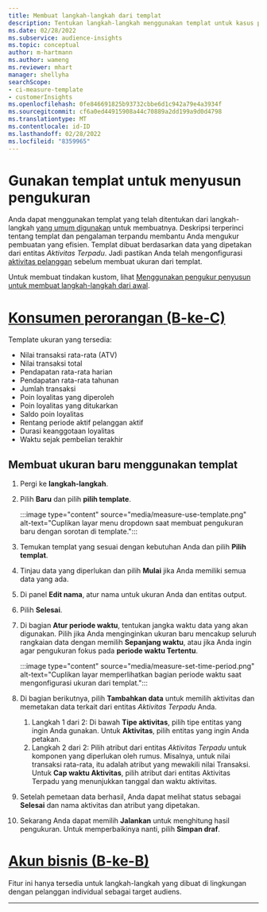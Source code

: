 ```yaml
---
title: Membuat langkah-langkah dari templat
description: Tentukan langkah-langkah menggunakan templat untuk kasus penggunaan umum.
ms.date: 02/28/2022
ms.subservice: audience-insights
ms.topic: conceptual
author: m-hartmann
ms.author: wameng
ms.reviewer: mhart
manager: shellyha
searchScope:
- ci-measure-template
- customerInsights
ms.openlocfilehash: 0fe846691825b93732cbbe6d1c942a79e4a3934f
ms.sourcegitcommit: cf6a0ed44915908a44c70889a2dd199a9d0d4798
ms.translationtype: MT
ms.contentlocale: id-ID
ms.lasthandoff: 02/28/2022
ms.locfileid: "8359965"
---
```

# <a name="use-a-template-to-build-a-measure"></a>Gunakan templat untuk menyusun pengukuran

Anda dapat menggunakan templat yang telah ditentukan dari langkah-langkah [yang umum digunakan](measures.md) untuk membuatnya. Deskripsi terperinci tentang templat dan pengalaman terpandu membantu Anda mengukur pembuatan yang efisien. Templat dibuat berdasarkan data yang dipetakan dari entitas *Aktivitas Terpadu*. Jadi pastikan Anda telah mengonfigurasi [aktivitas pelanggan](activities.md) sebelum membuat ukuran dari templat.

Untuk membuat tindakan kustom, lihat [Menggunakan pengukur penyusun untuk membuat langkah-langkah dari awal](measure-builder.md).

# <a name="individual-consumers-b-to-c"></a>[Konsumen perorangan (B-ke-C)](#tab/b2c)

Template ukuran yang tersedia: 
- Nilai transaksi rata-rata (ATV)
- Nilai transaksi total
- Pendapatan rata-rata harian
- Pendapatan rata-rata tahunan
- Jumlah transaksi
- Poin loyalitas yang diperoleh
- Poin loyalitas yang ditukarkan
- Saldo poin loyalitas
- Rentang periode aktif pelanggan aktif
- Durasi keanggotaan loyalitas
- Waktu sejak pembelian terakhir

## <a name="build-a-new-measure-using-a-template"></a>Membuat ukuran baru menggunakan templat

1. Pergi ke **langkah-langkah**.

1. Pilih **Baru** dan pilih **pilih template**.

   :::image type="content" source="media/measure-use-template.png" alt-text="Cuplikan layar menu dropdown saat membuat pengukuran baru dengan sorotan di template.":::

1. Temukan templat yang sesuai dengan kebutuhan Anda dan pilih **Pilih templat**.

1. Tinjau data yang diperlukan dan pilih **Mulai** jika Anda memiliki semua data yang ada.

1. Di panel **Edit nama**, atur nama untuk ukuran Anda dan entitas output. 

1. Pilih **Selesai**.

1. Di bagian **Atur periode waktu**, tentukan jangka waktu data yang akan digunakan. Pilih jika Anda menginginkan ukuran baru mencakup seluruh rangkaian data dengan memilih **Sepanjang waktu**, atau jika Anda ingin agar pengukuran fokus pada **periode waktu Tertentu**.

   :::image type="content" source="media/measure-set-time-period.png" alt-text="Cuplikan layar memperlihatkan bagian periode waktu saat mengonfigurasi ukuran dari templat.":::

1. Di bagian berikutnya, pilih **Tambahkan data** untuk memilih aktivitas dan memetakan data terkait dari entitas *Aktivitas Terpadu* Anda.

    1. Langkah 1 dari 2: Di bawah **Tipe aktivitas**, pilih tipe entitas yang ingin Anda gunakan. Untuk **Aktivitas**, pilih entitas yang ingin Anda petakan.
    1. Langkah 2 dari 2: Pilih atribut dari entitas *Aktivitas Terpadu* untuk komponen yang diperlukan oleh rumus. Misalnya, untuk nilai transaksi rata-rata, itu adalah atribut yang mewakili nilai Transaksi. Untuk **Cap waktu Aktivitas**, pilih atribut dari entitas Aktivitas Terpadu yang menunjukkan tanggal dan waktu aktivitas.
   
1. Setelah pemetaan data berhasil, Anda dapat melihat status sebagai **Selesai** dan nama aktivitas dan atribut yang dipetakan.

1. Sekarang Anda dapat memilih **Jalankan** untuk menghitung hasil pengukuran. Untuk memperbaikinya nanti, pilih **Simpan draf**.

# <a name="business-accounts-b-to-b"></a>[Akun bisnis (B-ke-B)](#tab/b2b)

Fitur ini hanya tersedia untuk langkah-langkah yang dibuat di lingkungan dengan pelanggan individual sebagai target audiens.

---
